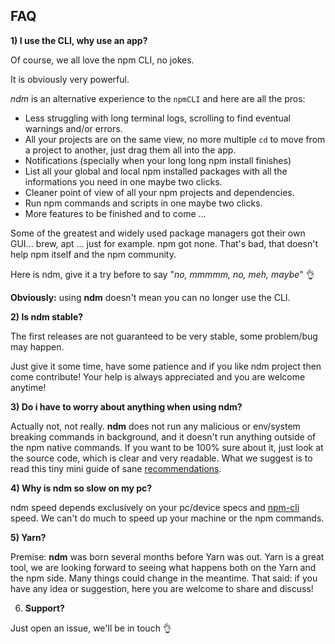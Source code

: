 ## FAQ

**1) I use the CLI, why use an app?**

Of course, we all love the npm CLI, no jokes.

It is obviously very powerful.

*ndm* is an alternative experience to the `npmCLI` and here are all the pros:

- Less struggling with long terminal logs, scrolling to find eventual warnings and/or errors.
- All your projects are on the same view, no more multiple `cd` to move from a project to another, just drag them all into the app.
- Notifications (specially when your long long npm install finishes)
- List all your global and local npm installed packages with all the informations you need in one maybe two clicks.
- Cleaner point of view of all your npm projects and dependencies.
- Run npm commands and scripts in one maybe two clicks.
- More features to be finished and to come ...

Some of the greatest and widely used package managers got their own GUI... brew, apt ... just for example.
npm got none. That's bad, that doesn't help npm itself and the npm community.

Here is ndm, give it a try before to say "_no, mmmmm, no, meh, maybe_" :ok_hand:

**Obviously:** using **ndm** doesn't mean you can no longer use the CLI.

**2) Is ndm stable?**

The first releases are not guaranteed to be very stable, some problem/bug may happen.

Just give it some time, have some patience and if you like ndm project then come contribute! 
Your help is always appreciated and you are welcome anytime!


**3) Do i have to worry about anything when using ndm?**

Actually not, not really.
**ndm** does not run any malicious or env/system breaking commands in background, and it doesn't run anything outside of the npm native commands.
If you want to be 100% sure about it, just look at the source code, which is clear and very readable.
What we suggest is to read this tiny mini guide of sane [recommendations](https://github.com/720kb/ndm/blob/master/doc/RECOMMENDATIONS.md).

**4) Why is ndm so slow on my pc?**

ndm speed depends exclusively on your pc/device specs and [npm-cli](https://docs.npmjs.com/cli/npm) speed.
We can't do much to speed up your machine or the npm commands.

**5) Yarn?**

Premise: **ndm** was born several months before Yarn was out.
Yarn is a great tool, we are looking forward to seeing what happens both on the Yarn and the npm side.
Many things could change in the meantime. 
That said: if you have any idea or suggestion, here you are welcome to share and discuss!

6) **Support?**

Just open an issue, we'll be in touch :ok_hand:
